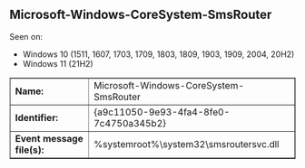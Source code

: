 ## Microsoft-Windows-CoreSystem-SmsRouter

Seen on:
* Windows 10 (1511, 1607, 1703, 1709, 1803, 1809, 1903, 1909, 2004, 20H2)
* Windows 11 (21H2)

<table border="1" class="docutils">
  <tbody>
    <tr>
      <td><b>Name:</b></td>
      <td>Microsoft-Windows-CoreSystem-SmsRouter</td>
    </tr>
    <tr>
      <td><b>Identifier:</b></td>
      <td>{a9c11050-9e93-4fa4-8fe0-7c4750a345b2}</td>
    </tr>
    <tr>
      <td><b>Event message file(s):</b></td>
      <td>%systemroot%\system32\smsroutersvc.dll</td>
    </tr>
  </tbody>
</table>

&nbsp;


